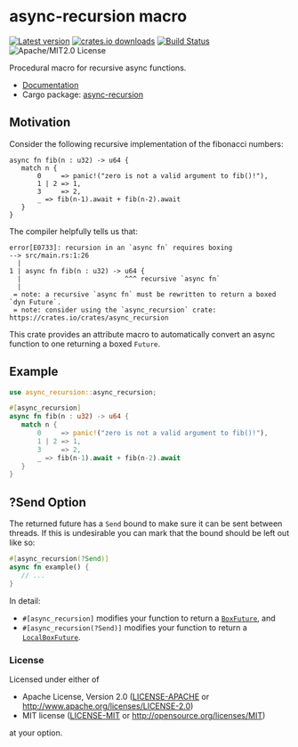 # async-recursion macro

[![Latest version](https://img.shields.io/crates/v/async-recursion)](https://crates.io/crates/async-recursion)
[![crates.io downloads](https://img.shields.io/crates/d/async_recursion)](https://crates.io/crates/async-recursion)
[![Build Status](https://img.shields.io/github/actions/workflow/status/dcchut/async-recursion/rust.yml?branch=master)](https://github.com/dcchut/async-recursion/actions)
![Apache/MIT2.0 License](https://img.shields.io/crates/l/async-recursion)

Procedural macro for recursive async functions.

* [Documentation](https://docs.rs/async-recursion/)
* Cargo package: [async-recursion](https://crates.io/crates/async-recursion)

## Motivation
Consider the following recursive implementation of the fibonacci numbers:

```rust,ignore
async fn fib(n : u32) -> u64 {
   match n {
       0     => panic!("zero is not a valid argument to fib()!"),
       1 | 2 => 1,
       3     => 2,
       _ => fib(n-1).await + fib(n-2).await
   }
}
```

The compiler helpfully tells us that:

```console
error[E0733]: recursion in an `async fn` requires boxing
--> src/main.rs:1:26
  |
1 | async fn fib(n : u32) -> u64 {
  |                          ^^^ recursive `async fn`
  |
 = note: a recursive `async fn` must be rewritten to return a boxed `dyn Future`.
 = note: consider using the `async_recursion` crate: https://crates.io/crates/async_recursion
```

This crate provides an attribute macro to automatically convert an async function 
to one returning a boxed `Future`.

## Example

```rust
use async_recursion::async_recursion;

#[async_recursion]
async fn fib(n : u32) -> u64 {
   match n {
       0     => panic!("zero is not a valid argument to fib()!"),
       1 | 2 => 1,
       3     => 2,
       _ => fib(n-1).await + fib(n-2).await
   }
}
```

## ?Send Option

The returned future has a `Send` bound to make sure it can be sent between threads.
If this is undesirable you can mark that the bound should be left out like so:

```rust
#[async_recursion(?Send)]
async fn example() {
   // ...
}
```

In detail:

- `#[async_recursion]` modifies your function to return a [`BoxFuture`], and
- `#[async_recursion(?Send)]` modifies your function to return a [`LocalBoxFuture`].

[`BoxFuture`]: https://docs.rs/futures/0.3.19/futures/future/type.BoxFuture.html
[`LocalBoxFuture`]: https://docs.rs/futures/0.3.19/futures/future/type.LocalBoxFuture.html

### License

Licensed under either of
 * Apache License, Version 2.0
   ([LICENSE-APACHE](LICENSE-APACHE) or <http://www.apache.org/licenses/LICENSE-2.0>)
 * MIT license
   ([LICENSE-MIT](LICENSE-MIT) or <http://opensource.org/licenses/MIT>)

at your option.
